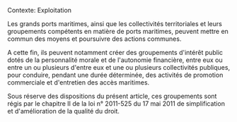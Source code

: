 Contexte: Exploitation

Les grands ports maritimes, ainsi que les collectivités territoriales et leurs groupements compétents en matière de ports maritimes, peuvent mettre en commun des moyens et poursuivre des actions communes.

A cette fin, ils peuvent notamment créer des groupements d'intérêt public dotés de la personnalité morale et de l'autonomie financière, entre eux ou entre un ou plusieurs d'entre eux et une ou plusieurs collectivités publiques, pour conduire, pendant une durée déterminée, des activités de promotion commerciale et d'entretien des accès maritimes.

Sous réserve des dispositions du présent article, ces groupements sont régis par le chapitre II de la loi n° 2011-525 du 17 mai 2011 de simplification et d'amélioration de la qualité du droit.